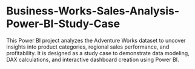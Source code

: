 # Business-Works-Sales-Analysis-Power-BI-Study-Case
This Power BI project analyzes the Adventure Works dataset to uncover insights into product categories, regional sales performance, and profitability. It is designed as a study case to demonstrate data modeling, DAX calculations, and interactive dashboard creation using Power BI.
